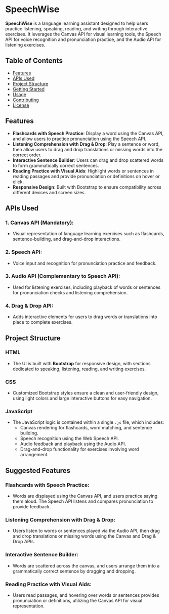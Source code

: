 # SpeechWise

**SpeechWise** is a language learning assistant designed to help users practice listening, speaking, reading, and writing through interactive exercises. It leverages the Canvas API for visual learning tools, the Speech API for voice recognition and pronunciation practice, and the Audio API for listening exercises.

## Table of Contents
- [Features](#features)
- [APIs Used](#apis-used)
- [Project Structure](#project-structure)
- [Getting Started](#getting-started)
- [Usage](#usage)
- [Contributing](#contributing)
- [License](#license)

## Features

- **Flashcards with Speech Practice**: Display a word using the Canvas API, and allow users to practice pronunciation using the Speech API.
- **Listening Comprehension with Drag & Drop**: Play a sentence or word, then allow users to drag and drop translations or missing words into the correct order.
- **Interactive Sentence Builder**: Users can drag and drop scattered words to form grammatically correct sentences.
- **Reading Practice with Visual Aids**: Highlight words or sentences in reading passages and provide pronunciation or definitions on hover or click.
- **Responsive Design**: Built with Bootstrap to ensure compatibility across different devices and screen sizes.

## APIs Used

### 1. **Canvas API (Mandatory)**:
   - Visual representation of language learning exercises such as flashcards, sentence-building, and drag-and-drop interactions.

### 2. **Speech API**:
   - Voice input and recognition for pronunciation practice and feedback.

### 3. **Audio API** (Complementary to Speech API):
   - Used for listening exercises, including playback of words or sentences for pronunciation checks and listening comprehension.

### 4. **Drag & Drop API**:
   - Adds interactive elements for users to drag words or translations into place to complete exercises.

## Project Structure

### HTML
- The UI is built with **Bootstrap** for responsive design, with sections dedicated to speaking, listening, reading, and writing exercises.

### CSS
- Customized Bootstrap styles ensure a clean and user-friendly design, using light colors and large interactive buttons for easy navigation.

### JavaScript
- The JavaScript logic is contained within a single `.js` file, which includes:
  - Canvas rendering for flashcards, word matching, and sentence building.
  - Speech recognition using the Web Speech API.
  - Audio feedback and playback using the Audio API.
  - Drag-and-drop functionality for exercises involving word arrangement.

## Suggested Features

### Flashcards with Speech Practice:
- Words are displayed using the Canvas API, and users practice saying them aloud. The Speech API listens and compares pronunciation to provide feedback.

### Listening Comprehension with Drag & Drop:
- Users listen to words or sentences played via the Audio API, then drag and drop translations or missing words using the Canvas and Drag & Drop APIs.

### Interactive Sentence Builder:
- Words are scattered across the canvas, and users arrange them into a grammatically correct sentence by dragging and dropping.

### Reading Practice with Visual Aids:
- Users read passages, and hovering over words or sentences provides pronunciation or definitions, utilizing the Canvas API for visual representation.
